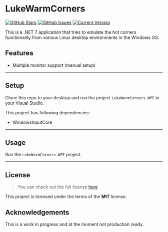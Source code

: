 LukeWarmCorners
===============
[![GitHub Stars](https://img.shields.io/github/stars/MichelMichels/lukewarmcorners.svg)](https://github.com/MichelMichels/lukewarmcorners/stargazers) [![GitHub Issues](https://img.shields.io/github/issues/MichelMichels/lukewarmcorners.svg)](https://github.com/MichelMichels/lukewarmcorners/issues) [![Current Version](https://img.shields.io/badge/version-1.0.0-green.svg)](https://github.com/MichelMichels/lukewarmcorners)

This is a .NET 7 application that tries to emulate the hot corners functionality from various Linux desktop environments in the Windows OS.

## Features
- Multiple monitor support (manual setup)

---

## Setup
Clone this repo to your desktop and run the project `LukeWarmCorners.WPF` in your Visual Studio.

This project has following dependencies:
* WindowsInputCore

---

## Usage

Run the `LukeWarmCorners.WPF` project.

---

## License
>You can check out the full license [here](https://github.com/MichelMichels/lukewarmcorners/blob/master/LICENSE)

This project is licensed under the terms of the **MIT** license.

## Acknowledgements

This is a work in progress and at the moment not production ready.
